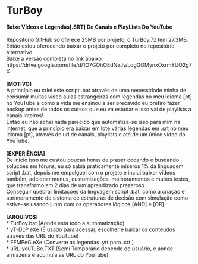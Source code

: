 # TurBoy
<b>
Baixe Vídeos e Legendas[.SRT] De Canais e PlayLists Do YouTube
</b>
</br>
</br>
Repositório GitHub só oferece 25MB por projeto, o TurBoy.7z tem 27.3MB.
</br>
Então estou oferecendo baixar o projeto por completo no repositório alternativo.
</br>
Baixe a versão completa no link abaixo:
</br>
https://drive.google.com/file/d/1O7GOhOEdNzJwLogGOMynxOxrm8UO2g7X
</br>
</br>
<b>
[MOTIVO]
</b>
</br>
A princípio eu criei este script .bat através de uma necessidade minha de consumir muitas video aulas estrangeiras com legendas no meu idioma [pt] no YouTube e como a vida me ensinou a ser precavido eu prefiro fazer backup antes de todos os cursos que eu vá estudar e isso vai de playlists a canais inteiros! 
</br>
Então eu não achei nada parecido que automatiza-se isso para mim na internet, que a princípio era baixar em lote várias legendas em .srt no meu idioma [pt], através de url de canais, playlists e até de um único vídeo do YouTube.
</br>
</br>
<b>
[EXPERIÊNCIA]
</b>
</br>
De início isso me custou poucas horas de praser codando e buscando soluções em fóruns, eu só sabia praticamente míseros 1% da linguagem script .bat, depois me empolguei com o projeto e inclui baixar vídeos também, adcionar menus, customizações, molhoramentos e muitos testes, que transformo em 2 dias de um aprendizado prazeroso.
</br>
Conseguir quebrar limitações da linguagem script .bat, como a criação e aprimoramento do sistema de estruturas de decisão com simulação como estive-se usando junto com os operadores lógicos [AND] e [OR].
</br>
</br>
<b>
[ARQUIVOS]
</b>
</br>
* TurBoy.bat (Aonde está todo a automatização)
</br>
* yT-DLP.eXe (É usado para acessar, escolher e baixar os conteúdos através das URL do YouTube)
</br>
* FFMPeG.eXe (Converte as legendas .ytt para .srt )
</br>
* uRL-youTuBe.TXT (Semi Temporário depende do usuário, é aonde armazena e acumula as URL do YouTube)
